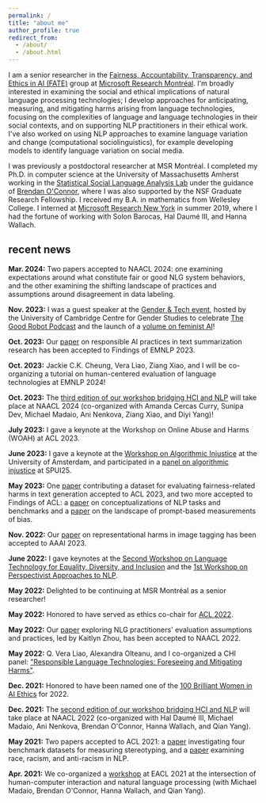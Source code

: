 ```yaml
---
permalink: /
title: "about me"
author_profile: true
redirect_from:
  - /about/
  - /about.html
---
```



I am a senior researcher in the [Fairness, Accountability, Transparency, and Ethics in AI (FATE)](https://www.microsoft.com/en-us/research/theme/fate/) group at [Microsoft Research Montréal](https://www.microsoft.com/en-us/research/lab/microsoft-research-montreal/). I'm broadly interested in examining the social and ethical implications of natural language processing technologies; I develop approaches for anticipating, measuring, and mitigating harms arising from language technologies, focusing on the complexities of language and language technologies in their social contexts, and on supporting NLP practitioners in their ethical work. I've also worked on using NLP approaches to examine language variation and change (computational sociolinguistics), for example developing models to identify language variation on social media.

<!-- I've worked on developing models to identify language variation on social media, on applying lessons from sociolinguistics and linguistic anthropology to conceptualizing harms arising from NLP systems, and on using the language of measurement modeling to rigorously analyze approaches to quantifying bias in NLP. -->
<!-- , drawing on insights from fields such as sociolinguistics, linguistic anthropology, and education,  including people's lived experiences with these technologies, -->

I was previously a postdoctoral researcher at MSR Montréal. I completed my Ph.D. in computer science at the University of Massachusetts Amherst working in the [Statistical Social Language Analysis Lab](http://slanglab.cs.umass.edu/) under the guidance of [Brendan O'Connor](http://brenocon.com/), where I was also supported by the NSF Graduate Research Fellowship. I received my B.A. in mathematics from Wellesley College. I interned at [Microsoft Research New York](https://www.microsoft.com/en-us/research/lab/microsoft-research-new-york/) in summer 2019, where I had the fortune of working with Solon Barocas, Hal Daumé III, and Hanna Wallach.

## recent news

**Mar. 2024:** Two papers accepted to NAACL 2024: one examining expectations around what constitute fair or good NLG system behaviors, and the other examining the shifting landscape of practices and assumptions around disagreement in data labeling.

**Nov. 2023:** I was a guest speaker at the [Gender & Tech event](https://www.polis.cam.ac.uk/events/gender-tech-event-0), hosted by the University of Cambridge Centre for Gender Studies to celebrate [The Good Robot Podcast](https://www.thegoodrobot.co.uk/) and the launch of a [volume on feminist AI](https://global.oup.com/academic/product/feminist-ai-9780192889898)!

**Oct. 2023:** Our [paper](https://aclanthology.org/2023.findings-emnlp.413/) on responsible AI practices in text summarization research has been accepted to Findings of EMNLP 2023.

**Oct. 2023:** Jackie C.K. Cheung, Vera Liao, Ziang Xiao, and I will be co-organizing a tutorial on human-centered evaluation of language technologies at EMNLP 2024!

**Oct. 2023:** The [third edition of our workshop bridging HCI and NLP](https://sites.google.com/view/hciandnlp/home) will take place at NAACL 2024 (co-organized with Amanda Cercas Curry, Sunipa Dev, Michael Madaio, Ani Nenkova, Ziang Xiao, and Diyi Yang)!

**July 2023:** I gave a keynote at the Workshop on Online Abuse and Harms (WOAH) at ACL 2023.

**June 2023:** I gave a keynote at the [Workshop on Algorithmic Injustice](https://www.uva.nl/en/shared-content/faculteiten/en/faculteit-der-geesteswetenschappen/events/2023/06/workshop-on-algorithmic-injustice.html) at the University of Amsterdam, and participated in a [panel on algorithmic injustice](https://spui25.nl/programma/algorithmic-injustice) at SPUI25.

**May 2023:** One [paper](https://aclanthology.org/2023.acl-long.343/) contributing a dataset for evaluating fairness-related harms in text generation accepted to ACL 2023, and two more accepted to Findings of ACL: a [paper](https://aclanthology.org/2023.findings-acl.202/) on conceptualizations of NLP tasks and benchmarks and a [paper](https://aclanthology.org/2023.findings-acl.139/) on the landscape of prompt-based measurements of bias.

**Nov. 2022:** Our [paper](https://ojs.aaai.org/index.php/AAAI/article/view/26670) on representational harms in image tagging has been accepted to AAAI 2023.

**June 2022:** I gave keynotes at the [Second Workshop on Language Technology for Equality, Diversity, and Inclusion](https://sites.google.com/view/lt-edi-2022/home) and the [1st Workshop on Perspectivist Approaches to NLP](https://nlperspectives.di.unito.it/).

**May 2022:** Delighted to be continuing at MSR Montréal as a senior researcher!

**May 2022:** Honored to have served as ethics co-chair for [ACL 2022](https://www.2022.aclweb.org/).

**May 2022:** Our [paper](https://aclanthology.org/2022.naacl-main.24/) exploring NLG practitioners' evaluation assumptions and practices, led by Kaitlyn Zhou, has been accepted to NAACL 2022.

**May 2022:** Q. Vera Liao, Alexandra Olteanu, and I co-organized a CHI panel: ["Responsible Language Technologies: Foreseeing and Mitigating Harms"](https://dl.acm.org/doi/abs/10.1145/3491101.3516502).

**Dec. 2021:** Honored to have been named one of the [100 Brilliant Women in AI Ethics](https://womeninaiethics.org/the-list/of-2022/) for 2022.

**Dec. 2021:** The [second edition of our workshop bridging HCI and NLP](https://sites.google.com/view/hciandnlp-2022/) will take place at NAACL 2022 (co-organized with Hal Daumé III, Michael Madaio, Ani Nenkova, Brendan O'Connor, Hanna Wallach, and Qian Yang).

**May 2021:** Two papers accepted to ACL 2021: a [paper](https://aclanthology.org/2021.acl-long.81/) investigating four benchmark datasets for measuring stereotyping, and a [paper](https://aclanthology.org/2021.acl-long.149/) examining race, racism, and anti-racism in NLP.

**Apr. 2021:** We co-organized a [workshop](https://sites.google.com/view/hciandnlp-2021) at EACL 2021 at the intersection of human-computer interaction and natural language processing (with Michael Madaio, Brendan O'Connor, Hanna Wallach, and Qian Yang).

<!-- **Oct. 2020:** I started a postdoc at Microsoft Research! -->

<!-- **Sept. 2020:** I defended my thesis virtually! -->

<!-- **Apr. 2020:** Our [paper](https://www.aclweb.org/anthology/2020.acl-main.485.pdf) examining work on bias in NLP has been accepted to ACL 2020. -->

<!-- **Feb. 2020:** I defended my thesis proposal! -->

<!-- **Jan. 2020:** I presented a [tutorial](https://azjacobs.com/measurement) with [Abbie Jacobs](https://azjacobs.com/) at [FAT* 2020](https://fatconference.org/2020/index.html). -->

<!-- **Oct. 2019:** I attended the [Rising Stars in EECS Workshop](https://publish.illinois.edu/rising-stars/) at UIUC. -->

<!-- **Oct. 2019:** I gave a talk at [Text as Data](https://www.textasdata2019.net/). -->

<!-- **June 2019:** I'm honored to have been named among the best reviewers for ICWSM 2019. -->

<!-- **May 2019:** I'm interning at Microsoft Research in New York this summer. -->

<!-- **Apr. 2019:** I'm honored to have received an [Accomplishments in Search & AI Award](https://ciir.cs.umass.edu/20182019SearchAIAward) for UMass CICS. -->

<!-- **Apr. 2019:** I gave a talk at the Computational Social Science Institute Seminar at UMass. -->

<!-- **Apr. 2019:** I'm honored to have received a [CICS Outstanding Synthesis Project Award](https://www.cics.umass.edu/news/seven-graduate-students-receive-cics-outstanding-graduate-awards). -->

<!-- **Nov. 2018:** I gave a talk at the New Methods in Computational Sociolinguistics Workshop in Leiden. -->

<!-- **Sept. 2018:** [Abe Handler](https://www.abehandler.com/), [Katherine Keith](https://kakeith.github.io/), and I co-designed and co-taught a freshman computer science seminar, [Ethical Issues Surrounding Artificial Intelligence Systems and Big Data](https://github.com/sblodgett/ai-ethics). -->

